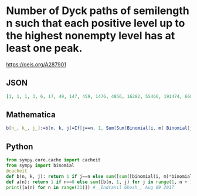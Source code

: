 # Number of Dyck paths of semilength n such that each positive level up to the highest nonempty level has at least one peak\.
https://oeis.org/A287901
## JSON
```JSON
[1, 1, 1, 3, 6, 17, 49, 147, 459, 1476, 4856, 16282, 55466, 191474, 668510, 2356944, 8380944, 30025814, 108289093, 392871484, 1432934360, 5251507624, 19329771911, 71430479820, 264914270527, 985737417231, 3679051573264, 13769781928768, 51670641652576]
```
## Mathematica
```Mathematica
b[n_, k_, j_]:=b[n, k, j]=If[j==n, 1, Sum[Sum[Binomial[i, m] Binomial[j - 1, i - 1 - m], {m, Max[k, i - j], i - 1}] b[n - j, k, i], {i, n - j}]];  a[n_]:=If[n==0, 1, Sum[b[n, 1, j], {j, n}]];Table[a[n], {n, 0, 30}] (* _Indranil Ghosh_, Aug 09 2017 *)
```
## Python
```Python
from sympy.core.cache import cacheit
from sympy import binomial
@cacheit
def b(n, k, j): return 1 if j==n else sum([sum([binomial(i, m)*binomial(j - 1, i - 1 - m) for m in range(max(k, i - j), i)])*b(n - j, k, i) for i in range(1, n - j + 1)])
def a(n): return 1 if n==0 else sum([b(n, 1, j) for j in range(1, n + 1)])
print([a(n) for n in range(31)]) # _Indranil Ghosh_, Aug 09 2017
```
